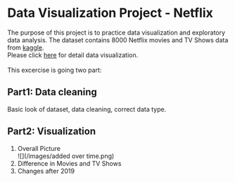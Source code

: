 # Data Visualization Project - Netflix
The purpose of this project is to practice data visualization and exploratory data analysis.
The dataset contains 8000 Netflix movies and TV Shows data from [kaggle](https://www.kaggle.com/datasets/shivamb/netflix-shows).<br>
Please click [here](https://nbviewer.org/github/huihuang751/Data-Visualization-Project_Netflix/blob/main/Data_Visualization_Netflix.ipynb#Section-3:-Changes-after-2019) for detail data visualization.<br><br>
This excercise is going two part:

## Part1: Data cleaning
Basic look of dataset, data cleaning, correct data type.

## Part2: Visualization
1. Overall Picture<br>
![](/images/added over time.png)
2. Difference in Movies and TV Shows
3. Changes after 2019
